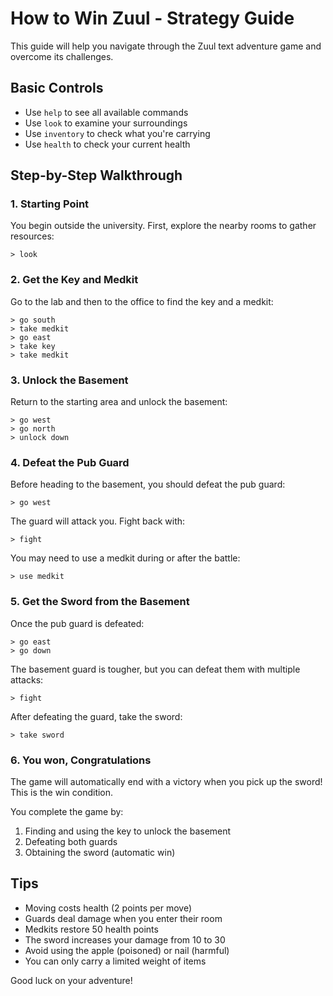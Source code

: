 # How to Win Zuul - Strategy Guide

This guide will help you navigate through the Zuul text adventure game and overcome its challenges.

## Basic Controls
- Use `help` to see all available commands
- Use `look` to examine your surroundings
- Use `inventory` to check what you're carrying
- Use `health` to check your current health

## Step-by-Step Walkthrough

### 1. Starting Point
You begin outside the university. First, explore the nearby rooms to gather resources:

```
> look
```

### 2. Get the Key and Medkit
Go to the lab and then to the office to find the key and a medkit:

```
> go south
> take medkit
> go east
> take key
> take medkit
```

### 3. Unlock the Basement
Return to the starting area and unlock the basement:

```
> go west
> go north
> unlock down
```

### 4. Defeat the Pub Guard
Before heading to the basement, you should defeat the pub guard:

```
> go west
```

The guard will attack you. Fight back with:

```
> fight
```

You may need to use a medkit during or after the battle:

```
> use medkit
```

### 5. Get the Sword from the Basement
Once the pub guard is defeated:

```
> go east
> go down
```

The basement guard is tougher, but you can defeat them with multiple attacks:

```
> fight
```

After defeating the guard, take the sword:

```
> take sword
```

### 6. You won, Congratulations

The game will automatically end with a victory when you pick up the sword! This is the win condition.

You complete the game by:
1. Finding and using the key to unlock the basement
2. Defeating both guards
3. Obtaining the sword (automatic win)

## Tips
- Moving costs health (2 points per move)
- Guards deal damage when you enter their room
- Medkits restore 50 health points
- The sword increases your damage from 10 to 30
- Avoid using the apple (poisoned) or nail (harmful)
- You can only carry a limited weight of items

Good luck on your adventure!